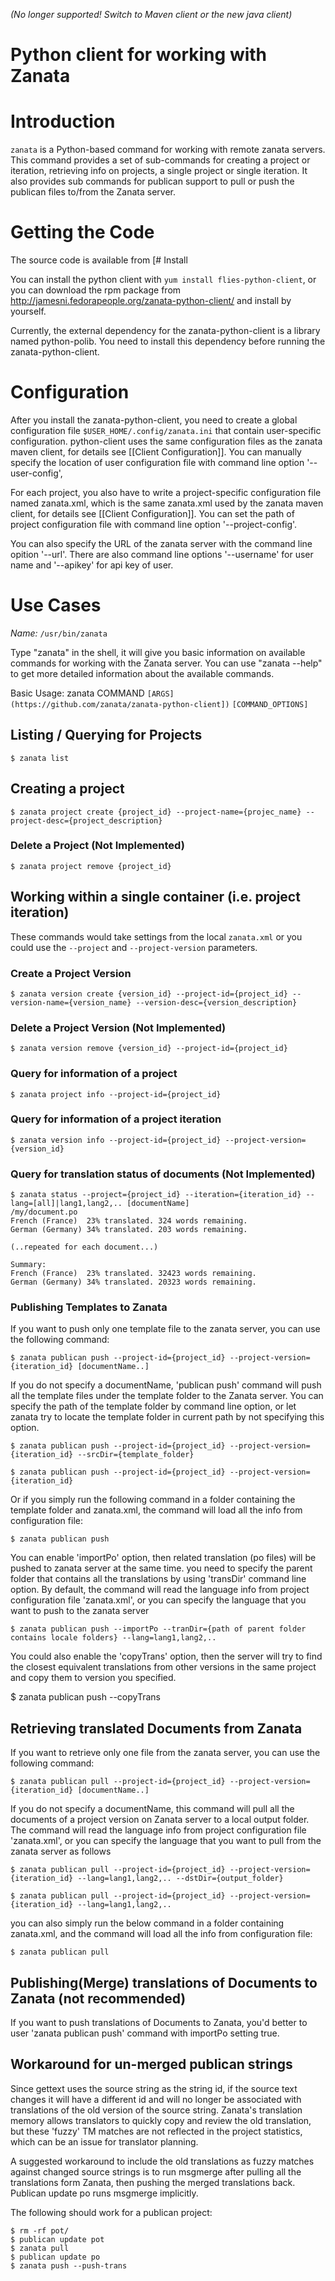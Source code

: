 *(No longer supported! Switch to Maven client or the new java client)*
# Python client for working with Zanata

# Introduction

`zanata` is a Python-based command for working with remote zanata servers. This command provides a set of sub-commands for creating a project or iteration, retrieving info on projects, a single project or single iteration. It also provides sub commands for publican  support to pull or push the publican files to/from the Zanata server.

# Getting the Code

The source code is available from [# Install

You can install the python client with `yum install flies-python-client`, or you can download the rpm package from http://jamesni.fedorapeople.org/zanata-python-client/ and install by yourself.

Currently, the external dependency for the zanata-python-client is a library named python-polib. You need to install this dependency before running the zanata-python-client.

# Configuration

After you install the zanata-python-client, you need to create a global configuration file `$USER_HOME/.config/zanata.ini` that contain user-specific configuration. 
python-client uses the same configuration files as the zanata maven client, for details see [[Client Configuration]]. You can manually specify the location of user configuration file with command line option '--user-config', 

For each project, you also have to write a project-specific configuration file named zanata.xml, which is the same zanata.xml used by the zanata maven client, for details see [[Client Configuration]]. You can set the path of project configuration file with command line option '--project-config'.

You can also specify the URL of the zanata server with the command line opition '--url'. There are also command line options '--username' for user name and '--apikey' for api key of user.

# Use Cases

*Name:* `/usr/bin/zanata`

Type "zanata" in the shell, it will give you basic information on available commands for working with the Zanata server. You can use "zanata --help" to get more detailed information about the available commands. 

Basic Usage:
zanata COMMAND `[ARGS](https://github.com/zanata/zanata-python-client])` `[COMMAND_OPTIONS]`

## Listing / Querying for Projects

    $ zanata list

## Creating a project

    $ zanata project create {project_id} --project-name={projec_name} --project-desc={project_description}

### Delete a Project (Not Implemented)

    $ zanata project remove {project_id}

## Working within a single container (i.e. project iteration)

These commands would take settings from the local `zanata.xml` or you could use the `--project` and `--project-version` parameters.

### Create a Project Version

    $ zanata version create {version_id} --project-id={project_id} --version-name={version_name} --version-desc={version_description}

### Delete a Project Version (Not Implemented)

    $ zanata version remove {version_id} --project-id={project_id}

### Query for information of a project

    $ zanata project info --project-id={project_id} 

### Query for information of a project iteration

    $ zanata version info --project-id={project_id} --project-version={version_id} 

### Query for translation status of documents (Not Implemented)

    $ zanata status --project={project_id} --iteration={iteration_id} --lang=[all]|lang1,lang2,.. [documentName]
    /my/document.po
    French (France)  23% translated. 324 words remaining.
    German (Germany) 34% translated. 203 words remaining.
    
    (..repeated for each document...)
    
    Summary:
    French (France)  23% translated. 32423 words remaining.
    German (Germany) 34% translated. 20323 words remaining.

### Publishing Templates to Zanata

If you want to push only one template file to the zanata server, you can use the following command:

    $ zanata publican push --project-id={project_id} --project-version={iteration_id} [documentName..]

If you do not specify a documentName, 'publican push' command will push all the template files under the template folder to the Zanata server. You can specify the path of the template folder by command line option, or let zanata try to locate the template folder in current path by not specifying this option.

    $ zanata publican push --project-id={project_id} --project-version={iteration_id} --srcDir={template_folder}

    $ zanata publican push --project-id={project_id} --project-version={iteration_id} 

Or if you simply run the following command in a folder containing the template folder and zanata.xml, the command will load all the info from configuration file:

    $ zanata publican push 

You can enable 'importPo' option, then related translation (po files) will be pushed to zanata server at the same time. you need to specify the parent folder that contains all the translations by using 'transDir' command line option. By default, the command will read the language info from project configuration file 'zanata.xml', or you can specify the language that you want to push to the zanata server 

    $ zanata publican push --importPo --tranDir={path of parent folder contains locale folders} --lang=lang1,lang2,..
   
You could also enable the 'copyTrans' option, then the server will try to find the closest equivalent translations from other versions in the same project and copy them to version you specified.

$ zanata publican push --copyTrans

## Retrieving translated Documents from Zanata

If you want to retrieve only one file from the zanata server, you can use the following command:

    $ zanata publican pull --project-id={project_id} --project-version={iteration_id} [documentName..]

If you do not specify a documentName, this command will pull all the documents of a project version on Zanata server to a local output folder. The command will read the language info from project configuration file 'zanata.xml', or you can specify the language that you want to pull from the zanata server as follows  


    $ zanata publican pull --project-id={project_id} --project-version={iteration_id} --lang=lang1,lang2,.. --dstDir={output_folder} 

    $ zanata publican pull --project-id={project_id} --project-version={iteration_id} --lang=lang1,lang2,..

you can also simply run the below command in a folder containing zanata.xml, and the command will load all the info from configuration file:

    $ zanata publican pull

## Publishing(Merge) translations of Documents to Zanata (not recommended)

If you want to push translations of Documents to Zanata, you'd better to user 'zanata publican push' command with importPo setting true.

## Workaround for un-merged publican strings

Since gettext uses the source string as the string id, if the source text changes it will have a different id and will no longer be associated with translations of the old version of the source string. Zanata's translation memory allows translators to quickly copy and review the old translation, but these 'fuzzy' TM matches are not reflected in the project statistics, which can be an issue for translator planning.

A suggested workaround to include the old translations as fuzzy matches against changed source strings is to run msgmerge after pulling all the translations form Zanata, then pushing the merged translations back. Publican update po runs msgmerge implicitly.

The following should work for a publican project:

    $ rm -rf pot/
    $ publican update pot
    $ zanata pull
    $ publican update po
    $ zanata push --push-trans